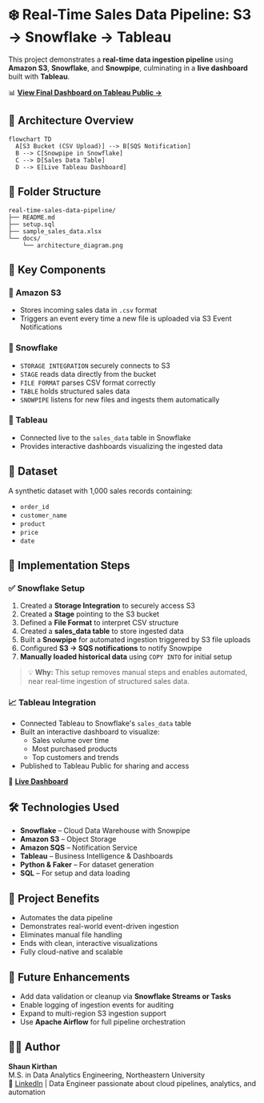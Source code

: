 # ❄️ Real-Time Sales Data Pipeline: S3 → Snowflake → Tableau

This project demonstrates a **real-time data ingestion pipeline** using **Amazon S3**, **Snowflake**, and **Snowpipe**, culminating in a **live dashboard** built with **Tableau**.

📊 **[View Final Dashboard on Tableau Public →](https://public.tableau.com/app/profile/shaun.kirthan/viz/Book2_17131246219240/Dashboard1)**

## 🧩 Architecture Overview

```mermaid
flowchart TD
  A[S3 Bucket (CSV Upload)] --> B[SQS Notification]
  B --> C[Snowpipe in Snowflake]
  C --> D[Sales Data Table]
  D --> E[Live Tableau Dashboard]
```

## 📁 Folder Structure

```
real-time-sales-data-pipeline/
├── README.md
├── setup.sql
├── sample_sales_data.xlsx
└── docs/
    └── architecture_diagram.png
```

## 🚀 Key Components

### 🔹 Amazon S3
- Stores incoming sales data in `.csv` format
- Triggers an event every time a new file is uploaded via S3 Event Notifications

### 🔹 Snowflake
- `STORAGE INTEGRATION` securely connects to S3
- `STAGE` reads data directly from the bucket
- `FILE FORMAT` parses CSV format correctly
- `TABLE` holds structured sales data
- `SNOWPIPE` listens for new files and ingests them automatically

### 🔹 Tableau
- Connected live to the `sales_data` table in Snowflake
- Provides interactive dashboards visualizing the ingested data

## 📄 Dataset

A synthetic dataset with 1,000 sales records containing:

- `order_id`
- `customer_name`
- `product`
- `price`
- `date`

## 🧪 Implementation Steps

### ✅ Snowflake Setup

1. Created a **Storage Integration** to securely access S3
2. Created a **Stage** pointing to the S3 bucket
3. Defined a **File Format** to interpret CSV structure
4. Created a **sales_data table** to store ingested data
5. Built a **Snowpipe** for automated ingestion triggered by S3 file uploads
6. Configured **S3 → SQS notifications** to notify Snowpipe
7. **Manually loaded historical data** using `COPY INTO` for initial setup

> 💡 **Why:** This setup removes manual steps and enables automated, near real-time ingestion of structured sales data.

### 📈 Tableau Integration

- Connected Tableau to Snowflake's `sales_data` table
- Built an interactive dashboard to visualize:
  - Sales volume over time
  - Most purchased products
  - Top customers and trends
- Published to Tableau Public for sharing and access

🔗 **[Live Dashboard](https://public.tableau.com/app/profile/shaun.kirthan/viz/Book2_17131246219240/Dashboard1)**

## 🛠️ Technologies Used

- **Snowflake** – Cloud Data Warehouse with Snowpipe
- **Amazon S3** – Object Storage
- **Amazon SQS** – Notification Service
- **Tableau** – Business Intelligence & Dashboards
- **Python & Faker** – For dataset generation
- **SQL** – For setup and data loading

## 📌 Project Benefits

- Automates the data pipeline
- Demonstrates real-world event-driven ingestion
- Eliminates manual file handling
- Ends with clean, interactive visualizations
- Fully cloud-native and scalable

## 🔄 Future Enhancements

- Add data validation or cleanup via **Snowflake Streams or Tasks**
- Enable logging of ingestion events for auditing
- Expand to multi-region S3 ingestion support
- Use **Apache Airflow** for full pipeline orchestration

## 🙋‍♂️ Author

**Shaun Kirthan**  
M.S. in Data Analytics Engineering, Northeastern University  
🔗 [LinkedIn](https://linkedin.com/in/shaunkirthan) | Data Engineer passionate about cloud pipelines, analytics, and automation
